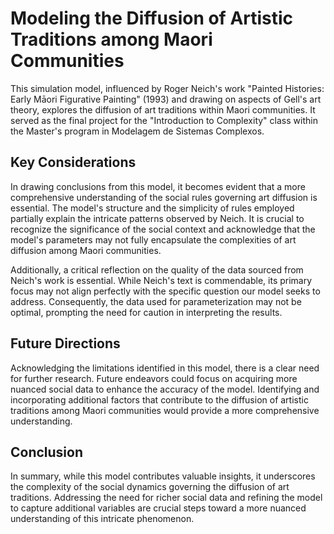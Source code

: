 # Modeling the Diffusion of Artistic Traditions among Maori Communities

This simulation model, influenced by Roger Neich's work "Painted Histories: Early Māori Figurative Painting" (1993) and drawing on aspects of Gell's art theory, explores the diffusion of art traditions within Maori communities. It served as the final project for the "Introduction to Complexity" class within the Master's program in Modelagem de Sistemas Complexos.

## Key Considerations
In drawing conclusions from this model, it becomes evident that a more comprehensive understanding of the social rules governing art diffusion is essential. The model's structure and the simplicity of rules employed partially explain the intricate patterns observed by Neich. It is crucial to recognize the significance of the social context and acknowledge that the model's parameters may not fully encapsulate the complexities of art diffusion among Maori communities.

Additionally, a critical reflection on the quality of the data sourced from Neich's work is essential. While Neich's text is commendable, its primary focus may not align perfectly with the specific question our model seeks to address. Consequently, the data used for parameterization may not be optimal, prompting the need for caution in interpreting the results.

## Future Directions
Acknowledging the limitations identified in this model, there is a clear need for further research. Future endeavors could focus on acquiring more nuanced social data to enhance the accuracy of the model. Identifying and incorporating additional factors that contribute to the diffusion of artistic traditions among Maori communities would provide a more comprehensive understanding.

## Conclusion
In summary, while this model contributes valuable insights, it underscores the complexity of the social dynamics governing the diffusion of art traditions. Addressing the need for richer social data and refining the model to capture additional variables are crucial steps toward a more nuanced understanding of this intricate phenomenon. 
